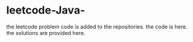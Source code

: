 # leetcode-Java-
the leetcode problem code is added to the repositories.
the code is here.
the solutions are provided here.













